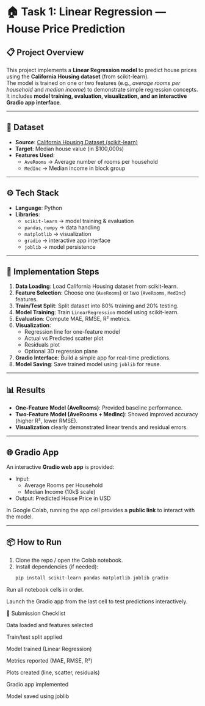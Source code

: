 # 🏠 Task 1: Linear Regression — House Price Prediction

## 📋 Project Overview
This project implements a **Linear Regression model** to predict house prices using the **California Housing dataset** (from scikit-learn).  
The model is trained on one or two features (e.g., *average rooms per household* and *median income*) to demonstrate simple regression concepts.  
It includes **model training, evaluation, visualization, and an interactive Gradio app interface**.

---

## 📁 Dataset
- **Source**: [California Housing Dataset (scikit-learn)](https://scikit-learn.org/stable/datasets/real_world.html#california-housing-dataset)  
- **Target**: Median house value (in $100,000s)  
- **Features Used**:
  - `AveRooms` → Average number of rooms per household  
  - `MedInc` → Median income in block group  

---

## ⚙️ Tech Stack
- **Language**: Python  
- **Libraries**:  
  - `scikit-learn` → model training & evaluation  
  - `pandas`, `numpy` → data handling  
  - `matplotlib` → visualization  
  - `gradio` → interactive app interface  
  - `joblib` → model persistence  

---

## 🚀 Implementation Steps
1. **Data Loading**: Load California Housing dataset from scikit-learn.  
2. **Feature Selection**: Choose one (`AveRooms`) or two (`AveRooms`, `MedInc`) features.  
3. **Train/Test Split**: Split dataset into 80% training and 20% testing.  
4. **Model Training**: Train `LinearRegression` model using scikit-learn.  
5. **Evaluation**: Compute MAE, RMSE, R² metrics.  
6. **Visualization**:  
   - Regression line for one-feature model  
   - Actual vs Predicted scatter plot  
   - Residuals plot  
   - Optional 3D regression plane  
7. **Gradio Interface**: Build a simple app for real-time predictions.  
8. **Model Saving**: Save trained model using `joblib` for reuse.  

---

## 📊 Results
- **One-Feature Model (AveRooms)**: Provided baseline performance.  
- **Two-Feature Model (AveRooms + MedInc)**: Showed improved accuracy (higher R², lower RMSE).  
- **Visualization** clearly demonstrated linear trends and residual errors.  

---

## 🌐 Gradio App
An interactive **Gradio web app** is provided:  
- Input:  
  - Average Rooms per Household  
  - Median Income (10k$ scale)  
- Output: Predicted House Price in USD  

In Google Colab, running the app cell provides a **public link** to interact with the model.  

---

## 📦 How to Run
1. Clone the repo / open the Colab notebook.  
2. Install dependencies (if needed):  
   ```bash
   pip install scikit-learn pandas matplotlib joblib gradio

Run all notebook cells in order.

Launch the Gradio app from the last cell to test predictions interactively.

📌 Submission Checklist

 Data loaded and features selected

 Train/test split applied

 Model trained (Linear Regression)

 Metrics reported (MAE, RMSE, R²)

 Plots created (line, scatter, residuals)

 Gradio app implemented

 Model saved using joblib